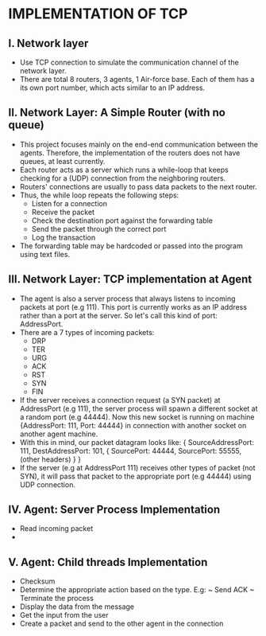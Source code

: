 # IMPLEMENTATION OF TCP


I. Network layer
-------------------------------------------------------
- Use TCP connection to simulate the communication channel of the network layer.
- There are total 8 routers, 3 agents, 1 Air-force base. Each of them has a its own port number, which acts similar to an IP address.


II. Network Layer: A Simple Router (with no queue)
-------------------------------------------------------
- This project focuses mainly on the end-end communication
between the agents. Therefore, the implementation of the
routers does not have queues, at least currently.
- Each router acts as a server which runs a while-loop
that keeps checking for a (UDP) connection from the
neighboring routers.
- Routers' connections are usually to pass data packets
to the next router.
- Thus, the while loop repeats the following steps:
  + Listen for a connection
  + Receive the packet
  + Check the destination port against the forwarding table
  + Send the packet through the correct port
  + Log the transaction
- The forwarding table may be hardcoded or passed into the
program using text files.


III. Network Layer: TCP implementation at Agent
-------------------------------------------------------
- The agent is also a server process that always listens
to incoming packets at port (e.g 111). This port is
currently works as an IP address rather than a port at
the server. So let's call this kind of port: AddressPort.
- There are a 7 types of incoming packets:
  + DRP
  + TER
  + URG
  + ACK
  + RST
  + SYN
  + FIN
- If the server receives a connection request (a SYN packet)
at AddressPort (e.g 111), the server process will spawn a
different socket at a random port (e.g 44444). Now this new socket
is running on machine {AddressPort: 111, Port: 44444} in connection
with another socket on another agent machine.
- With this in mind, our packet datagram looks like:
{
  SourceAddressPort: 111,
  DestAddressPort: 101,
  {
    SourcePort: 44444,
    SourcePort: 55555,
    (other headers)
  }
}
- If the server (e.g at AddressPort 111) receives other
types of packet (not SYN), it will pass that packet to
the appropriate port (e.g 44444) using UDP connection.


IV. Agent: Server Process Implementation
-------------------------------------------------------

  + Read incoming packet
  +


V. Agent: Child threads Implementation
-------------------------------------------------------
+ Checksum
+ Determine the appropriate action based on the type. E.g:
  ~ Send ACK
  ~ Terminate the process
+ Display the data from the message
+ Get the input from the user
+ Create a packet and send to the other agent in the connection
